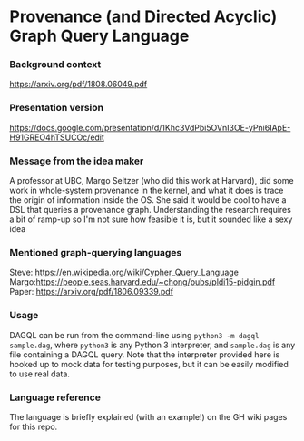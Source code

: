 # Provenance (and Directed Acyclic) Graph Query Language
### Background context
https://arxiv.org/pdf/1808.06049.pdf
### Presentation version
https://docs.google.com/presentation/d/1Khc3VdPbi5OVnI3OE-yPni6IApE-H91GREO4hTSUCOc/edit

### Message from the idea maker
A professor at UBC, Margo Seltzer (who did this work at Harvard), did some work in whole-system provenance in the kernel, and what it does is trace the origin of information inside the OS. She said it would be cool to have a DSL that queries a provenance graph. Understanding the research requires a bit of ramp-up so I'm not sure how feasible it is, but it sounded like a sexy idea

### Mentioned graph-querying languages
Steve: https://en.wikipedia.org/wiki/Cypher_Query_Language  
Margo:https://people.seas.harvard.edu/~chong/pubs/pldi15-pidgin.pdf  
Paper: https://arxiv.org/pdf/1806.09339.pdf

### Usage
DAGQL can be run from the command-line using `python3 -m dagql sample.dag`, where `python3` is any Python 3 interpreter, and `sample.dag` is any file containing a DAGQL query. Note that the interpreter provided here is hooked up to mock data for testing purposes, but it can be easily modified to use real data.

### Language reference
The language is briefly explained (with an example!) on the GH wiki pages for this repo.
